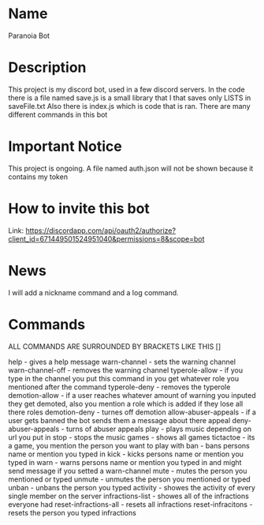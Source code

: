 # Name

Paranoia Bot

# Description

This project is my discord bot, used in a few discord servers.
In the code there is a file named save.js is a small library that I that saves only LISTS in saveFile.txt
Also there is index.js which is code that is ran.
There are many different commands in this bot

# Important Notice
	
This project is ongoing. A file named auth.json will not be shown because it contains my token

# How to invite this bot
Link: https://discordapp.com/api/oauth2/authorize?client_id=671449501524951040&permissions=8&scope=bot

# News

I will add a nickname command and a log command.

# Commands
ALL COMMANDS ARE SURROUNDED BY BRACKETS LIKE THIS []

help - gives a help message
warn-channel - sets the warning channel
warn-channel-off - removes the warning channel
typerole-allow - if you type in the channel you put this command in you get whatever role you mentioned after the command
typerole-deny - removes the typerole
demotion-allow - if a user reaches whatever amount of warning you inputed they get demoted, also you mention a role which is added if they lose all there roles
demotion-deny - turnes off demotion
allow-abuser-appeals - if a user gets banned the bot sends them a message about there appeal
deny-abuser-appeals - turns of abuser appeals
play - plays music depending on url you put in
stop - stops the music
games - shows all games
tictactoe - its a game, you mention the person you want to play with
ban - bans persons name or mention you typed in
kick - kicks persons name or mention you typed in
warn - warns persons name or mention you typed in and might send message if you setted a warn-channel
mute - mutes the person you mentioned or typed
unmute - unmutes the person you mentioned or typed
unban - unbans the person you typed
activity - showes the activity of every single member on the server
infractions-list - showes all of the infractions everyone had
reset-infractions-all - resets all infractions
reset-infracitons - resets the person you typed infractions

